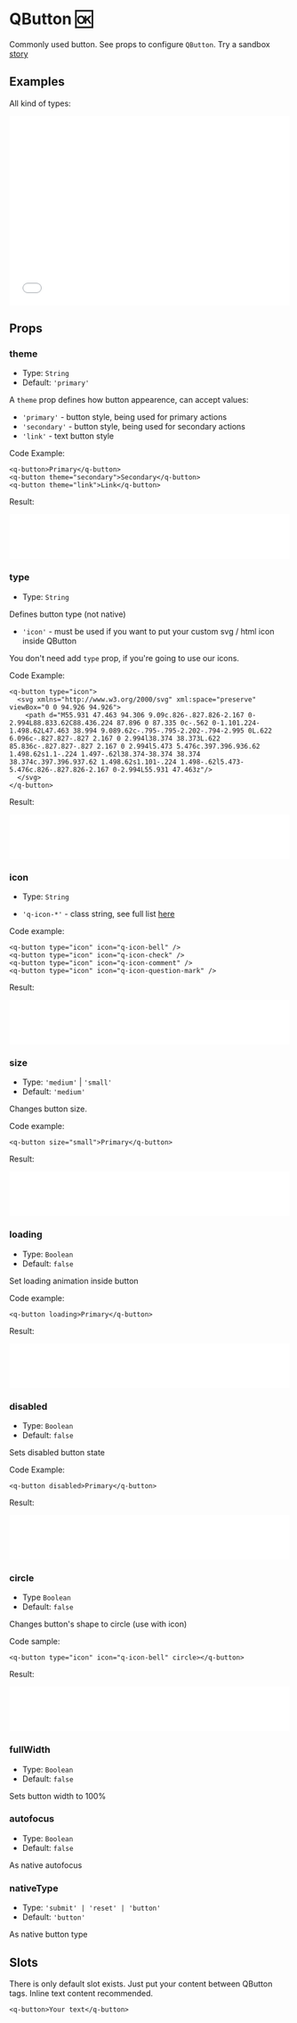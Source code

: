 # QButton 🆗

Commonly used button. See props to configure `QButton`. Try a sandbox [story](https://qui-max.netlify.app/?path=/story/components-qbutton--theme-primary)

## Examples

All kind of types:

<iframe height="340" style="width: 100%;" scrolling="no" frameborder="no" src="/QButton/main.html"></iframe>

## Props

### theme

- Type: `String`
- Default: `'primary'`

A `theme` prop defines how button appearence, can accept values:

- `'primary'` - button style, being used for primary actions
- `'secondary'` - button style, being used for secondary actions
- `'link'` - text button style

Code Example:

```vue
<q-button>Primary</q-button>
<q-button theme="secondary">Secondary</q-button>
<q-button theme="link">Link</q-button>
```

Result:

<iframe height="80" style="width: 100%;" scrolling="no" frameborder="no" src="/QButton/theme.html"></iframe>

### type

- Type: `String`

Defines button type (not native)

- `'icon'` - must be used if you want to put your custom svg / html icon inside QButton

You don't need add `type` prop, if you're going to use our icons.

Code Example:

```vue
<q-button type="icon">
  <svg xmlns="http://www.w3.org/2000/svg" xml:space="preserve" viewBox="0 0 94.926 94.926">
    <path d="M55.931 47.463 94.306 9.09c.826-.827.826-2.167 0-2.994L88.833.62C88.436.224 87.896 0 87.335 0c-.562 0-1.101.224-1.498.62L47.463 38.994 9.089.62c-.795-.795-2.202-.794-2.995 0L.622 6.096c-.827.827-.827 2.167 0 2.994l38.374 38.373L.622 85.836c-.827.827-.827 2.167 0 2.994l5.473 5.476c.397.396.936.62 1.498.62s1.1-.224 1.497-.62l38.374-38.374 38.374 38.374c.397.396.937.62 1.498.62s1.101-.224 1.498-.62l5.473-5.476c.826-.827.826-2.167 0-2.994L55.931 47.463z"/>
  </svg>
</q-button>
```

Result:

<iframe height="80" style="width: 100%;" scrolling="no" frameborder="no" src="/QButton/type.html"></iframe>

### icon

- Type: `String`

- `'q-icon-*'` - class string, see full list [here](https://qui-max.netlify.app/?path=/story/core-icons-all--all)

Code example:

```vue
<q-button type="icon" icon="q-icon-bell" />
<q-button type="icon" icon="q-icon-check" />
<q-button type="icon" icon="q-icon-comment" />
<q-button type="icon" icon="q-icon-question-mark" />
```

Result:

<iframe height="80" style="width: 100%;" scrolling="no" frameborder="no" src="/QButton/icon.html"></iframe>

### size

- Type: `'medium'` | `'small'`
- Default: `'medium'`

Changes button size.

Code example:

```vue
<q-button size="small">Primary</q-button>
```

Result:

<iframe height="80" style="width: 100%;" scrolling="no" frameborder="no" src="/QButton/size.html"></iframe>

### loading

- Type: `Boolean`
- Default: `false`

Set loading animation inside button

Code example:

```vue
<q-button loading>Primary</q-button>
```

Result:

<iframe height="80" style="width: 100%;" scrolling="no" frameborder="no" src="/QButton/loading.html"></iframe>

### disabled

- Type: `Boolean`
- Default: `false`

Sets disabled button state

Code Example:

```vue
<q-button disabled>Primary</q-button>
```

Result:

<iframe height="80" style="width: 100%;" scrolling="no" frameborder="no" src="/QButton/disabled.html"></iframe>

### circle

- Type `Boolean`
- Default: `false`

Changes button's shape to circle (use with icon)

Code sample:

```vue
<q-button type="icon" icon="q-icon-bell" circle></q-button>
```

Result:

<iframe height="80" style="width: 100%;" scrolling="no" frameborder="no" src="/QButton/circle.html"></iframe>

### fullWidth

- Type: `Boolean`
- Default: `false`

Sets button width to 100%

### autofocus

- Type: `Boolean`
- Default: `false`

As native autofocus

### nativeType

- Type: `'submit' | 'reset' | 'button'`
- Default: `'button'`

As native button type

## Slots

There is only default slot exists. Just put your content between QButton tags. Inline text content recommended.

```vue
<q-button>Your text</q-button>
```
